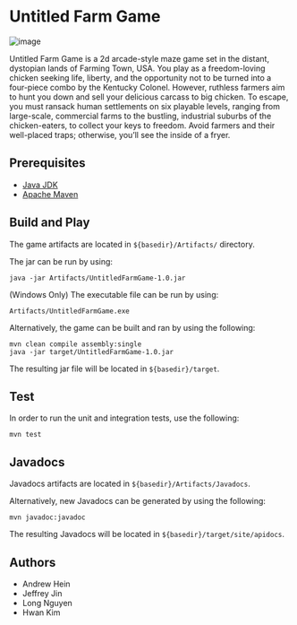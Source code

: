 # Untitled Farm Game
![image](icon.ICO)

Untitled Farm Game is a 2d arcade-style maze game set in the distant, dystopian lands of Farming Town, USA. You play as a freedom-loving chicken seeking life, liberty, and the opportunity not to be turned into a four-piece combo by the Kentucky Colonel. However, ruthless farmers aim to hunt you down and sell your delicious carcass to big chicken. To escape, you must ransack human settlements on six playable levels, ranging from large-scale, commercial farms to the bustling, industrial suburbs of the chicken-eaters, to collect your keys to freedom. Avoid farmers and their well-placed traps; otherwise, you’ll see the inside of a fryer.

## Prerequisites 
- [Java JDK](https://www.oracle.com/java/technologies/javase-downloads.html)
- [Apache Maven](https://maven.apache.org/download.cgi)

## Build and Play
The game artifacts are located in `${basedir}/Artifacts/` directory. 

The jar can be run by using:
```
java -jar Artifacts/UntitledFarmGame-1.0.jar
```

(Windows Only) The executable file can be run by using:
```
Artifacts/UntitledFarmGame.exe
```

Alternatively, the game can be built and ran by using the following:
```
mvn clean compile assembly:single
java -jar target/UntitledFarmGame-1.0.jar
```
The resulting jar file will be located in `${basedir}/target`.

## Test
In order to run the unit and integration tests, use the following:
```
mvn test
```

## Javadocs
Javadocs artifacts are located in `${basedir}/Artifacts/Javadocs`. 

Alternatively, new Javadocs can be generated by using the following: 
```
mvn javadoc:javadoc
```
The resulting Javadocs will be located in `${basedir}/target/site/apidocs`.

## Authors
- Andrew Hein
- Jeffrey Jin
- Long Nguyen
- Hwan Kim
